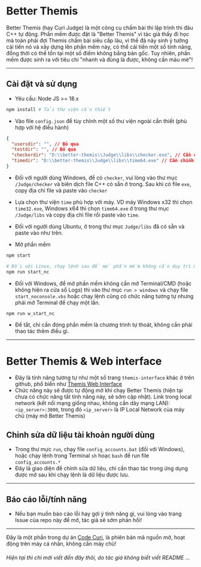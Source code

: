 # Better Themis

Better Themis (hay Curi Judge) là một công cụ chấm bài thi lập trình thi đâu C++ tự động. Phần mềm được đặt là "Better Themis" vì tác giả thấy đi học mà toàn phải đợi Themis chấm bài siêu cấp lâu, vì thế đã nảy sinh ý tưởng cải tiến nó và xây dựng lên phần mềm này, có thể cải tiến một số tính năng, đồng thời có thể tồn tại một số điểm không bằng bản gốc. Tuy nhiên, phần mềm được sinh ra với tiêu chí "nhanh và đúng là được, không cần màu mè"!

---

## Cài đặt và sử dụng

- Yêu cầu: Node JS >= 18.x

```bash
npm install # Tải thư viện cần thiết
```

- Vào file `config.json` để tùy chỉnh một số thư viện ngoài cần thiết (phù hợp với hệ điều hành)

```json
{
  "usersdir": "", // Bỏ qua
  "testdir": "", // Bỏ qua
  "checkerdir": "D:\\better-themis\\Judge\\libs\\checker.exe", // Cần chỉnh sửa
  "timedir": "D:\\better-themis\\Judge\\libs\\time64.exe" // Cần chỉnh sửa
}
```

- Đối với người dùng Windows, để có `checker`, vui lòng vào thư mục `/Judge/checker` và biên dịch file C++ có sẵn ở trong. Sau khi có file `exe`, copy địa chỉ file và paste vào `checker`
- Lựa chọn thư viện `time` phù hợp với máy. VD máy Windows x32 thì chọn `time32.exe`, Windows x64 thì chọn `time64.exe` ở trong thư mục `/Judge/libs` và copy địa chỉ file rồi paste vào `time`.
- Đối với người dùng Ubuntu, ở trong thư mục `Judge/libs` đã có sẵn và paste vào như trên.

- Mở phần mềm

```bash
npm start

# Đối với Linux, chạy lệnh sau để mở phần mềm không cần duy trì mở Terminal (chạy xong lệnh có thể tắt)
npm run start_nc
```

- Đối với Windows, để mở phần mềm không cần mở Terminal/CMD (hoặc không hiện ra cửa sổ Logs) thì vào thư mục `run > windows` và chạy file `start_noconsole.vbs` hoặc chạy lệnh cũng có chức năng tương tự nhưng phải mở Terminal để chạy một lần.

```bash
npm run w_start_nc
```

- Để tắt, chỉ cần đóng phần mềm là chương trình tự thoát, không cần phải thao tác thêm điều gì.

---

# Better Themis & Web interface

- Đây là tính năng tương tự như một số trang `themis-interface` khác ở trên github, phổ biến như [Themis Web Interface](https://github.com/natsukagami/themis-web-interface)
- Chức năng này sẽ được tự động mở khi chạy Better Themis (hiện tại chưa có chức năng tắt tính năng này, sẽ sớm cập nhật). Link trong local network (kết nối mạng giống nhau, không cần dây mạng LAN): `<ip_server>:3000`, trong đó `<ip_server>` là IP Local Network của máy chủ (máy mở Better Themis)

## Chỉnh sửa dữ liệu tài khoản người dùng

- Trong thư mực `run`, chạy file `config_accounts.bat` (đối với Windows), hoặc chạy lệnh trong Terminal `sh` hoạc `bash` để run file `config_accounts.*`
- Đây là giao diện để chỉnh sửa dữ liệu, chỉ cần thao tác trong ứng dụng được mở sau khi chạy lệnh là dữ liệu được lưu.

---

## Báo cáo lỗi/tính năng

- Nếu bạn muốn báo cáo lỗi hay gợi ý tính năng gì, vui lòng vào trang Issue của repo này để mở, tác giả sẽ sớm phản hồi!

---

Đây là một phần trong dự án [Code Curi](https://codecuri.site/), là phiên bản mã nguồn mở, hoạt động trên máy cá nhân, không cần máy chủ!

###### Hiện tại thì chỉ mới viết đến đây thôi, do tác giá không biết viết README ...
